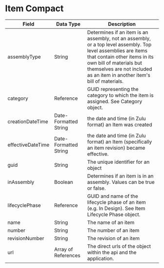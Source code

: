 # Item Compact

| Field  | Data Type  | Description  |
|  --- |  --- |  --- | 
| assemblyType  | String  | Determines if an item is an assembly, not an assembly, or a top level assembly. Top level assemblies are items that contain other items in its own bill of materials but themselves are not included as an item in another item's bill of materials.  |
| category  | Reference  | GUID representing the category to which the item is assigned. See Category object.  |
| creationDateTime  | Date-Formatted String  | the date and time \(in Zulu format\) an Item was created  |
| effectiveDateTime  | Date-Formatted String  | the date and time \(in Zulu format\) an Item \(specifically an item revision\) became effective.  |
| guid  | String  | The unique identifier for an object   |
| inAssembly  | Boolean  | Determines if an item is in an assembly. Values can be true or false.  |
| lifecyclePhase  | Reference  | GUID and name of the lifecycle phase of an item \(e.g. In Design\). See Item Lifecycle Phase object.  |
| name  | String  | The name of an item  |
| number  | String  | The number of an item  |
| revisionNumber  | String  | The revision of an item  |
| url  | Array of References  | The direct urls of the object within the api and the application.  |

